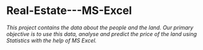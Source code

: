 # Real-Estate---MS-Excel
_This project contains the data about the people and the land. Our primary objective is to use this data, analyse and predict the price of the land using Statistics with the help of MS Excel._
